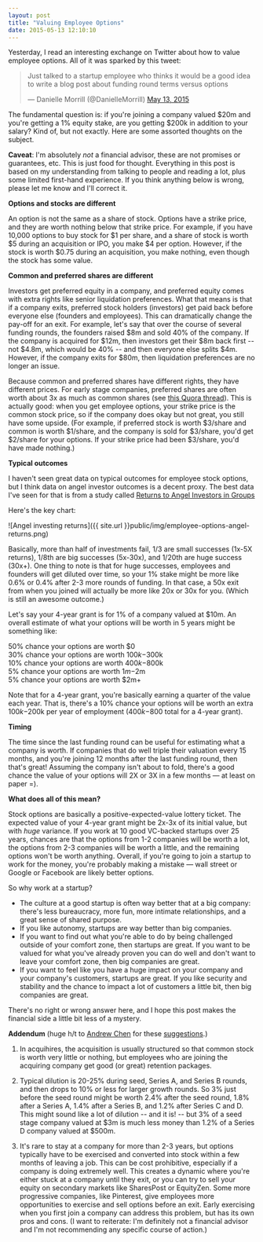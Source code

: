 ```yaml
---
layout: post
title: "Valuing Employee Options"
date: 2015-05-13 12:10:10
---
```


Yesterday, I read an interesting exchange on Twitter about how to value employee options. All of it was sparked by this tweet:  
  
<blockquote class="twitter-tweet" lang="en"><p lang="en" dir="ltr">Just talked to a startup employee who thinks it would be a good idea to write a blog post about funding round terms versus options</p>&mdash; Danielle Morrill (@DanielleMorrill) <a href="https://twitter.com/DanielleMorrill/status/598307633729122304">May 13, 2015</a></blockquote>
<script async src="//platform.twitter.com/widgets.js" charset="utf-8"></script>

The fundamental question is: if you're joining a company valued $20m and you're getting a 1% equity stake, are you getting $200k in addition to your salary? Kind of, but not exactly. Here are some assorted thoughts on the subject.  
  

**Caveat**: I'm absolutely *not* a financial advisor, these are not promises or guarantees, etc. This is just food for thought. Everything in this post is based on my understanding from talking to people and reading a lot, plus some limited first-hand experience. If you think anything below is wrong, please let me know and I'll correct it.  
  
**Options and stocks are different**  

An option is not the same as a share of stock. Options have a strike price, and they are worth nothing below that strike price. For example, if you have 10,000 options to buy stock for $1 per share, and a share of stock is worth $5 during an acquisition or IPO, you make $4 per option. However, if the stock is worth $0.75 during an acquisition, you make nothing, even though the stock has some value.  
  
**Common and preferred shares are different**  

Investors get preferred equity in a company, and preferred equity comes with extra rights like senior liquidation preferences. What that means is that if a company exits, preferred stock holders (investors) get paid back before everyone else (founders and employees). This can dramatically change the pay-off for an exit. For example, let's say that over the course of several funding rounds, the founders raised $8m and sold 40% of the company. If the company is acquired for $12m, then investors get their $8m back first -- not $4.8m, which would be 40% -- and then everyone else splits $4m. However, if the company exits for $80m, then liquidation preferences are no longer an issue.  
  

Because common and preferred shares have different rights, they have different prices. For early stage companies, preferred shares are often worth about 3x as much as common shares (see <a href="https://www.quora.com/What-were-typical-ratios-between-409a-and-preferred-stock-valuations-for-early-stage-web-startups-in-2010?share=1" target="_blank">this Quora thread</a>). This is actually good: when you get employee options, your strike price is the common stock price, so if the company does okay but not great, you still have some upside. (For example, if preferred stock is worth $3/share and common is worth $1/share, and the company is sold for $3/share, you'd get $2/share for your options. If your strike price had been $3/share, you'd have made nothing.)  
  
**Typical outcomes**  

I haven't seen great data on typical outcomes for employee stock options, but I think data on angel investor outcomes is a decent proxy. The best data I've seen for that is from a study called <a href="http://www.angelcapitalassociation.org/data/Documents/Resources/AngelGroupResarch/1d%20-%20Resources%20-%20Research/ACEF%20Angel%20Performance%20Project%2004.28.09.pdf" target="_blank">Returns to Angel Investors in Groups</a>

Here's the key chart:  

![Angel investing returns]({{ site.url }}public/img/employee-options-angel-returns.png)

Basically, more than half of investments fail, 1/3 are small successes (1x-5X returns), 1/8th are big successes (5x-30x), and 1/20th are huge success (30x+). One thing to note is that for huge successes, employees and founders will get diluted over time, so your 1% stake might be more like 0.6% or 0.4% after 2-3 more rounds of funding. In that case, a 50x exit from when you joined will actually be more like 20x or 30x for you. (Which is still an awesome outcome.)  
  

Let's say your 4-year grant is for 1% of a company valued at $10m. An overall estimate of what your options will be worth in 5 years might be something like:  

50% chance your options are worth $0<br>
30% chance your options are worth $100k-$300k<br>
10% chance your options are worth $400k-$800k<br>
5% chance your options are worth $1m-$2m<br>
5% chance your options are worth $2m+
  

Note that for a 4-year grant, you're basically earning a quarter of the value each year. That is, there's a 10% chance your options will be worth an extra $100k-$200k per year of employment ($400k-$800 total for a 4-year grant).  
  
**Timing**  

The time since the last funding round can be useful for estimating what a company is worth. If companies that do well triple their valuation every 15 months, and you're joining 12 months after the last funding round, then that's great! Assuming the company isn't about to fold, there's a good chance the value of your options will 2X or 3X in a few months — at least on paper =).  
  
**What does all of this mean?**  

Stock options are basically a positive-expected-value lottery ticket. The expected value of your 4-year grant might be 2x-3x of its initial value, but with *huge* variance. If you work at 10 good VC-backed startups over 25 years, chances are that the options from 1-2 companies will be worth a lot, the options from 2-3 companies will be worth a little, and the remaining options won't be worth anything. Overall, if you're going to join a startup to work for the money, you're probably making a mistake — wall street or Google or Facebook are likely better options.  
  

So why work at a startup?  

- The culture at a good startup is often way better that at a big company: there's less bureaucracy, more fun, more intimate relationships, and a great sense of shared purpose.
- If you like autonomy, startups are way better than big companies.
- If you want to find out what you're able to do by being challenged outside of your comfort zone, then startups are great. If you want to be valued for what you've already proven you can do well and don't want to leave your comfort zone, then big companies are great.
- If you want to feel like you have a huge impact on your company and your company's customers, startups are great. If you like security and stability and the chance to impact a lot of customers a little bit, then big companies are great.

There's no right or wrong answer here, and I hope this post makes the financial side a little bit less of a mystery.


**Addendum** (huge h/t to <a href="http://andrewchen.co/" target="_blank">Andrew Chen</a> for these <a href="http://quibb.com/links/valuing-employee-options?comment_id=23036" target="_blank">suggestions</a>.)

1. In acquihires, the acquisition is usually structured so that common stock is worth very little or nothing, but employees who are joining the acquiring company get good (or great) retention packages.

2. Typical dilution is 20-25% during seed, Series A, and Series B rounds, and then drops to 10% or less for larger growth rounds. So 3% just before the seed round might be worth 2.4% after the seed round, 1.8% after a Series A, 1.4% after a Series B, and 1.2% after Series C and D. This might sound like a lot of dilution -- and it is! -- but 3% of a seed stage company valued at $3m is much less money than 1.2% of a Series D company valued at $500m.

3. It's rare to stay at a company for more than 2-3 years, but options typically have to be exercised and converted into stock within a few months of leaving a job. This can be cost prohibitive, especially if a company is doing extremely well. This creates a dynamic where you're either stuck at a company until they exit, or you can try to sell your equity on secondary markets like SharesPost or EquityZen. Some more progressive companies, like Pinterest, give employees more opportunities to exercise and sell options before an exit. Early exercising when you first join a company can address this problem, but has its own pros and cons. (I want to reiterate: I'm definitely not a financial advisor and I'm not recommending any specific course of action.)
